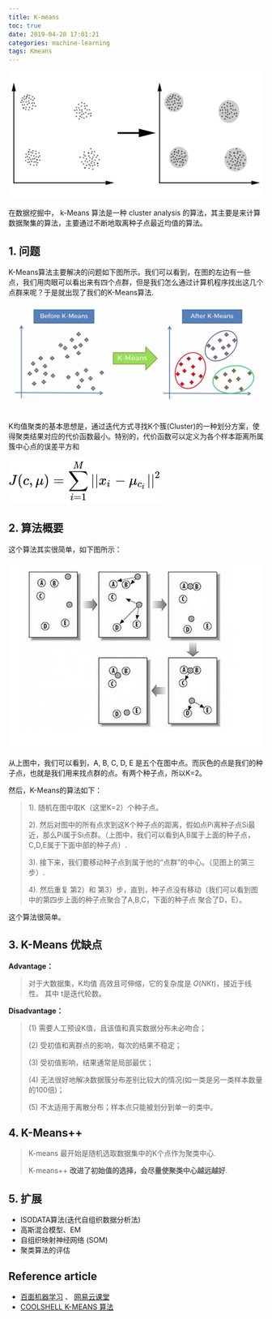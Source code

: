 ```yaml
---
title: K-means
toc: true
date: 2019-04-20 17:01:21
categories: machine-learning
tags: Kmeans
---
```


<img src="/images/ml/k-means/K-Means.gif" width="550" />

<!-- more --><br>

在数据挖掘中， k-Means 算法是一种 cluster analysis 的算法，其主要是来计算数据聚集的算法，主要通过不断地取离种子点最近均值的算法。

## 1. 问题

K-Means算法主要解决的问题如下图所示。我们可以看到，在图的左边有一些点，我们用肉眼可以看出来有四个点群，但是我们怎么通过计算机程序找出这几个点群来呢？于是就出现了我们的K-Means算法.

<img src="/images/ml/k-means/K-Means-1.png" width="750" />

K均值聚类的基本思想是，通过迭代方式寻找K个簇(Cluster)的一种划分方案，使得聚类结果对应的代价函数最小。特别的，代价函数可以定义为各个样本距离所属簇中心点的误差平方和

![K-Means 算法概要](/images/ml/k-means/K-Means-2.svg)

## 2. 算法概要

这个算法其实很简单，如下图所示：

![K-Means 算法概要](/images/ml/k-means/K-Means.jpg)

从上图中，我们可以看到，A, B, C, D, E 是五个在图中点。而灰色的点是我们的种子点，也就是我们用来找点群的点。有两个种子点，所以K=2。

然后，K-Means的算法如下：

> 1). 随机在图中取K（这里K=2）个种子点。  
> 
> 2). 然后对图中的所有点求到这K个种子点的距离，假如点Pi离种子点Si最近，那么Pi属于Si点群。（上图中，我们可以看到A,B属于上面的种子点，C,D,E属于下面中部的种子点）. 
> 
> 3). 接下来，我们要移动种子点到属于他的“点群”的中心。（见图上的第三步）. 
> 
> 4). 然后重复 第2）和 第3）步，直到，种子点没有移动（我们可以看到图中的第四步上面的种子点聚合了A,B,C，下面的种子点 聚合了D，E）。  

这个算法很简单。

## 3. K-Means 优缺点

**Advantage：**

> 对于大数据集，K均值 高效且可伸缩，它的复杂度是 $O(NKt)$，接近于线性。 其中 t是迭代轮数。

**Disadvantage：**

> (1) 需要人工预设K值，且该值和真实数据分布未必吻合；  
> 
> (2) 受初值和离群点的影响，每次的结果不稳定；  
> 
> (3) 受初值影响，结果通常是局部最优；  
> 
> (4) 无法很好地解决数据簇分布差别比较大的情况(如一类是另一类样本数量的100倍)；  
> 
> (5) 不太适用于离散分布；样本点只能被划分到单一的类中。  

## 4. K-Means++ 

> K-means 最开始是随机选取数据集中的K个点作为聚类中心.
> 
> K-means++ **改进了初始值的选择，会尽量使聚类中心越远越好**.

## 5. 扩展

- ISODATA算法(迭代自组织数据分析法)
- 高斯混合模型、EM
- 自组织映射神经网络 (SOM)
- 聚类算法的评估

## Reference article

- [百面机器学习][3] 、 [网易云课堂][2]
- [COOLSHELL K-MEANS 算法][1]

[1]: https://coolshell.cn/articles/7779.html
[2]: https://study.163.com/course/courseLearn.htm?courseId=1004570029#/learn/video?lessonId=1052320898&courseId=1004570029
[3]: https://www.jianshu.com/p/7676f3b9808f

